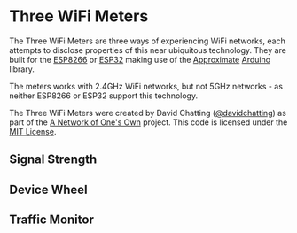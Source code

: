 # Three WiFi Meters
The Three WiFi Meters are three ways of experiencing WiFi networks, each attempts to disclose properties of this near ubiquitous technology. They are built for the [ESP8266](https://en.wikipedia.org/wiki/ESP8266) or [ESP32](https://en.wikipedia.org/wiki/ESP32) making use of the [Approximate](https://github.com/davidchatting/Approximate) [Arduino](http://www.arduino.cc/download) library.

The meters works with 2.4GHz WiFi networks, but not 5GHz networks - as neither ESP8266 or ESP32 support this technology.

The Three WiFi Meters were created by David Chatting ([@davidchatting](https://twitter.com/davidchatting)) as part of the [A Network of One's Own](http://davidchatting.com/nooo/) project. This code is licensed under the [MIT License](LICENSE.txt).

## Signal Strength

## Device Wheel

## Traffic Monitor